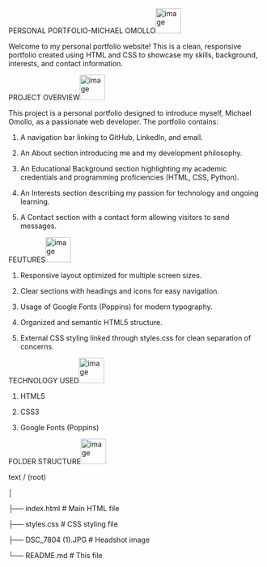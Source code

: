 PERSONAL PORTFOLIO-MICHAEL OMOLLO<img width="50" height="50" alt="image" src="https://github.com/user-attachments/assets/ab583cb8-7cc1-4906-80db-345abddf2226" />


Welcome to my personal portfolio website! This is a clean, responsive portfolio created using HTML and CSS to showcase my skills, background, interests, and contact information.

PROJECT OVERVIEW<img width="50" height="50" alt="image" src="https://github.com/user-attachments/assets/10c763be-788a-4814-b8ee-e35888126926" />


This project is a personal portfolio designed to introduce myself, Michael Omollo, as a passionate web developer. The portfolio contains:

 1. A navigation bar linking to GitHub, LinkedIn, and email.

 2. An About section introducing me and my development philosophy.

 3. An Educational Background section highlighting my academic credentials and programming proficiencies (HTML, CSS, Python).

 4. An Interests section describing my passion for technology and ongoing learning.

 5. A Contact section with a contact form allowing visitors to send messages.

FEUTURES<img width="50" height="50" alt="image" src="https://github.com/user-attachments/assets/ef05d9cb-7baa-4d89-ae90-379f4c29fb1a" />


 1. Responsive layout optimized for multiple screen sizes.

 2. Clear sections with headings and icons for easy navigation.

 3. Usage of Google Fonts (Poppins) for modern typography.

 4. Organized and semantic HTML5 structure.

 5. External CSS styling linked through styles.css for clean separation of concerns.


TECHNOLOGY USED<img width="50" height="50" alt="image" src="https://github.com/user-attachments/assets/4be4c53c-8219-447a-b235-fa8160b354c0" />

 1. HTML5

 2. CSS3

 3. Google Fonts (Poppins)

FOLDER STRUCTURE<img width="50" height="50" alt="image" src="https://github.com/user-attachments/assets/847ded5c-63f1-4b4d-811c-ac2d9c54fb65" />


text
/ (root)

│

├── index.html        # Main HTML file

├── styles.css        # CSS styling file

├── DSC_7804 (1).JPG  # Headshot image

└── README.md         # This file
